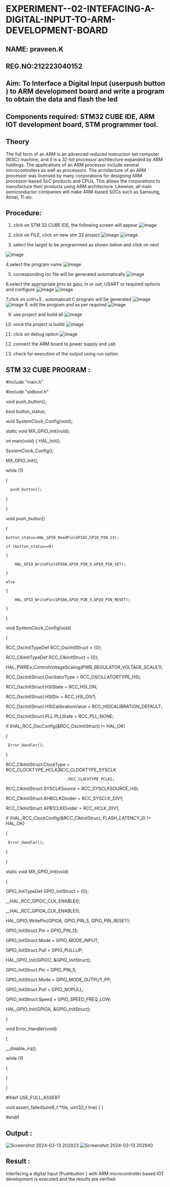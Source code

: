 # EXPERIMENT--02-INTEFACING-A-DIGITAL-INPUT-TO-ARM-DEVELOPMENT-BOARD
## NAME: praveen.K
## REG.NO:212223040152
## Aim: To Interface a Digital Input  (userpush button  ) to ARM   development board and write a  program to obtain  the data and flash the led  
## Components required: STM32 CUBE IDE, ARM IOT development board,  STM programmer tool.
## Theory 
The full form of an ARM is an advanced reduced instruction set computer (RISC) machine, and it is a 32-bit processor architecture expanded by ARM holdings. The applications of an ARM processor include several microcontrollers as well as processors. The architecture of an ARM processor was licensed by many corporations for designing ARM processor-based SoC products and CPUs. This allows the corporations to manufacture their products using ARM architecture. Likewise, all main semiconductor companies will make ARM-based SOCs such as Samsung, Atmel, TI etc.

 
  
## Procedure:
 1. click on STM 32 CUBE IDE, the following screen will appear 
 ![image](https://user-images.githubusercontent.com/36288975/226189166-ac10578c-c059-40e7-8b80-9f84f64bf088.png)

 2. click on FILE, click on new stm 32 project 
 ![image](https://user-images.githubusercontent.com/36288975/226189215-2d13ebfb-507f-44fc-b772-02232e97c0e3.png)
![image](https://user-images.githubusercontent.com/36288975/226189230-bf2d90dd-9695-4aaf-b2a6-6d66454e81fc.png)
3. select the target to be programmed  as shown below and click on next 

![image](https://user-images.githubusercontent.com/36288975/226189280-ed5dcf1d-dd8d-43ae-815d-491085f4863b.png)

4.select the program name 
![image](https://user-images.githubusercontent.com/36288975/226189316-09832a30-4d1a-4d4f-b8ad-2dc28f137711.png)


5. corresponding ioc file will be generated automatically 
![image](https://user-images.githubusercontent.com/36288975/226189378-3abbdee2-0df6-470f-a3cd-79c74e3d3ad8.png)

6.select the appropriate pins as gipo, in or out, USART or required options and configure 
![image](https://user-images.githubusercontent.com/36288975/226189403-f7179f1a-3eae-4637-826b-ab4ec35ba1e1.png)
![image](https://user-images.githubusercontent.com/36288975/226189425-2b2414ce-49b3-4b61-a260-c658cb2e4152.png)


7.click on cntrl+S , automaticall C program will be generated 
![image](https://user-images.githubusercontent.com/36288975/226189443-8b43451d-0b14-47e4-a20b-cc09c6ad8458.png)
![image](https://user-images.githubusercontent.com/36288975/226189450-85ffa969-2ffb-4788-81e5-72d60fdda0f1.png)
8. edit the program and as per required 
![image](https://user-images.githubusercontent.com/36288975/226189461-a573e62f-a109-4631-a250-a20925758fe0.png)

9. use project and build all 
![image](https://user-images.githubusercontent.com/36288975/226189554-3f7101ac-3f41-48fc-abc7-480bd6218dec.png)
10. once the project is bulild 
![image](https://user-images.githubusercontent.com/36288975/226189577-c61cc1eb-3990-4968-8aa6-aefffc766b70.png)

11. click on debug option 
![image](https://user-images.githubusercontent.com/36288975/226189625-37daa9a3-62e9-42b5-a5ce-2ac63345905b.png)

12. connect the  ARM board to power supply and usb 


13. check for execution of the output using run option 



## STM 32 CUBE PROGRAM :
#include "main.h"

#include "stdbool.h"

void push_button();

bool button_status;

void SystemClock_Config(void);

static void MX_GPIO_Init(void);

int main(void)
{
  HAL_Init();

  SystemClock_Config();

  MX_GPIO_Init();
 
  while (1)
  
  {
  
	  push_button();
   
  }
  
}

void push_button()

{

	button_status=HAL_GPIO_ReadPin(GPIOC,GPIO_PIN_13);
 
	if (button_status==0)
 
	{
 
		HAL_GPIO_WritePin(GPIOA,GPIO_PIN_5,GPIO_PIN_SET);
  
	}
 
	else
 
	{
 
		HAL_GPIO_WritePin(GPIOA,GPIO_PIN_5,GPIO_PIN_RESET);
  
	}
 
}

void SystemClock_Config(void)

{

  RCC_OscInitTypeDef RCC_OscInitStruct = {0};
  
  RCC_ClkInitTypeDef RCC_ClkInitStruct = {0};
  
  HAL_PWREx_ControlVoltageScaling(PWR_REGULATOR_VOLTAGE_SCALE1);
  
   RCC_OscInitStruct.OscillatorType = RCC_OSCILLATORTYPE_HSI;
   
   RCC_OscInitStruct.HSIState = RCC_HSI_ON;
   
   RCC_OscInitStruct.HSIDiv = RCC_HSI_DIV1;
   
   RCC_OscInitStruct.HSICalibrationValue = RCC_HSICALIBRATION_DEFAULT;
   
   RCC_OscInitStruct.PLL.PLLState = RCC_PLL_NONE;
   
   if (HAL_RCC_OscConfig(&RCC_OscInitStruct) != HAL_OK)
   
   {
   
     Error_Handler();
     
   }
   
   RCC_ClkInitStruct.ClockType = RCC_CLOCKTYPE_HCLK|RCC_CLOCKTYPE_SYSCLK
   
                               |RCC_CLOCKTYPE_PCLK1;
			       
   RCC_ClkInitStruct.SYSCLKSource = RCC_SYSCLKSOURCE_HSI;
   
   RCC_ClkInitStruct.AHBCLKDivider = RCC_SYSCLK_DIV1;
   
   RCC_ClkInitStruct.APB1CLKDivider = RCC_HCLK_DIV1;
   
   if (HAL_RCC_ClockConfig(&RCC_ClkInitStruct, FLASH_LATENCY_0) != HAL_OK)
   
   {
   
     Error_Handler();
     
   }
   
}


static void MX_GPIO_Init(void)

 {
 
   GPIO_InitTypeDef GPIO_InitStruct = {0};
   

   __HAL_RCC_GPIOC_CLK_ENABLE();
   
   __HAL_RCC_GPIOA_CLK_ENABLE();

   HAL_GPIO_WritePin(GPIOA, GPIO_PIN_5, GPIO_PIN_RESET);

   GPIO_InitStruct.Pin = GPIO_PIN_13;
   
   GPIO_InitStruct.Mode = GPIO_MODE_INPUT;
   
   GPIO_InitStruct.Pull = GPIO_PULLUP;
   
   HAL_GPIO_Init(GPIOC, &GPIO_InitStruct);

   GPIO_InitStruct.Pin = GPIO_PIN_5;
   
   GPIO_InitStruct.Mode = GPIO_MODE_OUTPUT_PP;
   
   GPIO_InitStruct.Pull = GPIO_NOPULL;
   
   GPIO_InitStruct.Speed = GPIO_SPEED_FREQ_LOW;
   
   HAL_GPIO_Init(GPIOA, &GPIO_InitStruct);

 }

 void Error_Handler(void)
 
 {
 
   __disable_irq();
   
   while (1)
   
   {
   
   }
   
 }
 
#ifdef  USE_FULL_ASSERT

void assert_failed(uint8_t *file, uint32_t line)
{
}

#endif



## Output  :
 ![Screenshot 2024-03-13 202923](https://github.com/praveen2p/EXPERIMENT--02-INTEFACING-A-DIGITAL-INPUT-TO-ARM-DEVELOPMENT-BOARD/assets/151658061/86609828-cc06-486a-b34f-87065c582a3e)
![Screenshot 2024-03-13 202940](https://github.com/praveen2p/EXPERIMENT--02-INTEFACING-A-DIGITAL-INPUT-TO-ARM-DEVELOPMENT-BOARD/assets/151658061/a9b981f6-8f6e-4b17-bded-f28c20d2d2c2)

 
 
 
## Result :
Interfacing a digital Input (Pushbutton ) with ARM microcontroller based IOT development is executed and the results are verified.
